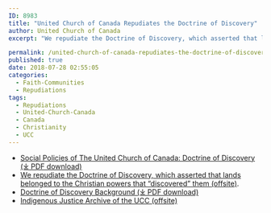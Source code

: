 ```yaml
---
ID: 8983
title: "United Church of Canada Repudiates the Doctrine of Discovery"
author: United Church of Canada
excerpt: "We repudiate the Doctrine of Discovery, which asserted that lands belonged to the Christian powers that 'discovered' them."

permalink: /united-church-of-canada-repudiates-the-doctrine-of-discovery/
published: true
date: 2018-07-28 02:55:05
categories:
  - Faith-Communities
  - Repudiations
tags:
  - Repudiations
  - United-Church-Canada
  - Canada
  - Christianity
  - UCC
---
```

*   [Social Policies of The United Church of Canada: Doctrine of Discovery (⤓ PDF download)](/assets/pdfs/Doctrine-of-Discovery-2012-10-26-018.pdf)
*   [We repudiate the Doctrine of Discovery, which asserted that lands belonged to the Christian powers that “discovered” them (offsite)](https://www.united-church.ca/social-action/justice-initiatives/doctrine-discovery).
*   [Doctrine of Discovery Background (⤓ PDF download)](/assets/pdfs/Doctrine-of-Discovery-2012-10-26-018.pdf)
*   [Indigenous Justice Archive of the UCC (offsite)](https://commons.united-church.ca/Documents/Forms/AllItems.aspx?RootFolder=%2FDocuments%2FWhat%20We%20Believe%20and%20Why%2FIndigenous%20Justice&)

